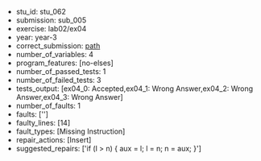 - stu_id: stu_062	       
- submission: sub_005
- exercise: lab02/ex04
- year: year-3
- correct_submission: [path](https://github.com/pmorvalho/C-Pack-IPAs/blob/main/correct_submissions/year-3/lab02/ex04/ex04-stu_062-sub_004)
- number_of_variables: 4
- program_features: [no-elses] 
- number_of_passed_tests: 1
- number_of_failed_tests: 3
- tests_output: [ex04_0: Accepted,ex04_1: Wrong Answer,ex04_2: Wrong Answer,ex04_3: Wrong Answer]
- number_of_faults: 1
- faults: ['']
- faulty_lines: [14]
- fault_types: [Missing Instruction]
- repair_actions: [Insert] 
- suggested_repairs: ['if (l > n) { aux = l; l = n; n = aux; }']

